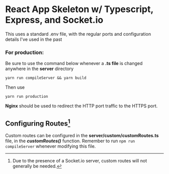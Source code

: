 # React App Skeleton w/ Typescript, Express, and Socket.io

This uses a standard .env file, with the regular ports and configuration details I've used in the past

### For production:

Be sure to use the command below whenever a **.ts file** is changed anywhere in the **server** directory

```
yarn run compileServer && yarn build
```

Then use

```
yarn run production
```

**Nginx** should be used to redirect the HTTP port traffic to the HTTPS port.



## Configuring Routes[^1]

Custom routes can be configured in the **server/custom/customRoutes.ts** file, in the ***customRoutes()*** function. Remember to run `npm run compileServer` whenever modifying this file.



[^1]: Due to the presence of a Socket.io server, custom routes will not generally be needed.


